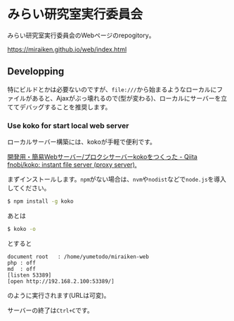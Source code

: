 # みらい研究室実行委員会

みらい研究室実行委員会のWebページのrepogitory。

https://miraiken.github.io/web/index.html

## Developping

特にビルドとかは必要ないのですが、``file:///``から始まるようなローカルにファイルがあると、Ajaxがぶっ壊れるので(型が変わる)、ローカルにサーバーを立ててデバッグすることを推奨します。

### Use koko for start local web server

ローカルサーバー構築には、kokoが手軽で便利です。

[開発用・簡易Webサーバー/プロクシサーバーkokoをつくった - Qiita](http://qiita.com/fnobi/items/cf8ffae04e6c530958c7)
[fnobi/koko: instant file server (proxy server).](https://github.com/fnobi/koko)

まずインストールします。``npm``がない場合は、``nvm``や``nodist``などで``node.js``を導入してください。

```bash
$ npm install -g koko
```

あとは

```bash
$ koko -o
```

とすると

```
document root	: /home/yumetodo/miraiken-web
php	: off
md	: off
[listen 53389]
[open http://192.168.2.100:53389/]
```

のように実行されます(URLは可変)。

サーバーの終了は``Ctrl+C``です。
